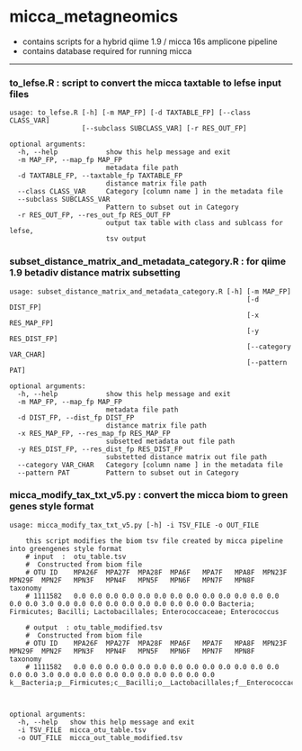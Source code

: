 # micca_metagneomics

- contains scripts for a hybrid qiime 1.9 / micca 16s amplicone pipeline
- contains database required for running micca 

--------------------------------------------------------------------------------------

### to_lefse.R : script to convert the micca taxtable to lefse input files
```
usage: to_lefse.R [-h] [-m MAP_FP] [-d TAXTABLE_FP] [--class CLASS_VAR]
                  [--subclass SUBCLASS_VAR] [-r RES_OUT_FP]

optional arguments:
  -h, --help            show this help message and exit
  -m MAP_FP, --map_fp MAP_FP
                        metadata file path
  -d TAXTABLE_FP, --taxtable_fp TAXTABLE_FP
                        distance matrix file path
  --class CLASS_VAR     Category [column name ] in the metadata file
  --subclass SUBCLASS_VAR
                        Pattern to subset out in Category
  -r RES_OUT_FP, --res_out_fp RES_OUT_FP
                        output tax table with class and sublcass for lefse,
                        tsv output
```
### subset_distance_matrix_and_metadata_category.R  : for qiime 1.9 betadiv distance matrix subsetting 
```
usage: subset_distance_matrix_and_metadata_category.R [-h] [-m MAP_FP]
                                                           [-d DIST_FP]
                                                           [-x RES_MAP_FP]
                                                           [-y RES_DIST_FP]
                                                           [--category VAR_CHAR]
                                                           [--pattern PAT]

optional arguments:
  -h, --help            show this help message and exit
  -m MAP_FP, --map_fp MAP_FP
                        metadata file path
  -d DIST_FP, --dist_fp DIST_FP
                        distance matrix file path
  -x RES_MAP_FP, --res_map_fp RES_MAP_FP
                        subsetted metadata out file path
  -y RES_DIST_FP, --res_dist_fp RES_DIST_FP
                        substetted distance matrix out file path
  --category VAR_CHAR   Category [column name ] in the metadata file
  --pattern PAT         Pattern to subset out in Category
```
### micca_modify_tax_txt_v5.py : convert the micca biom to green genes style format
```
usage: micca_modify_tax_txt_v5.py [-h] -i TSV_FILE -o OUT_FILE

    this script modifies the biom tsv file created by micca pipeline into greengenes style format
    # input  :  otu_table.tsv
    #  Constructed from biom file
    # OTU ID    MPA26F  MPA27F  MPA28F  MPA6F   MPA7F   MPA8F  MPN23F  MPN29F  MPN2F   MPN3F   MPN4F   MPN5F   MPN6F   MPN7F   MPN8F   taxonomy
    # 1111582   0.0 0.0 0.0 0.0 0.0 0.0 0.0 0.0 0.0 0.0 0.0 0.0 0.0 0.0 0.0 3.0 0.0 0.0 0.0 0.0 0.0 0.0 0.0 0.0 0.0 0.0 Bacteria; Firmicutes; Bacilli; Lactobacillales; Enterococcaceae; Enterococcus
     
    # output  : otu_table_modified.tsv 
    #  Constructed from biom file
    # OTU ID    MPA26F  MPA27F  MPA28F  MPA6F   MPA7F   MPA8F  MPN23F  MPN29F  MPN2F   MPN3F   MPN4F   MPN5F   MPN6F   MPN7F   MPN8F   taxonomy
    # 1111582   0.0 0.0 0.0 0.0 0.0 0.0 0.0 0.0 0.0 0.0 0.0 0.0 0.0 0.0 0.0 3.0 0.0 0.0 0.0 0.0 0.0 0.0 0.0 0.0 0.0 0.0 k__Bacteria;p__Firmicutes;c__Bacilli;o__Lactobacillales;f__Enterococcaceae;g__Enterococcus;
 
    

optional arguments:
  -h, --help   show this help message and exit
  -i TSV_FILE  micca_otu_table.tsv
  -o OUT_FILE  micca_out_table_modified.tsv

```




